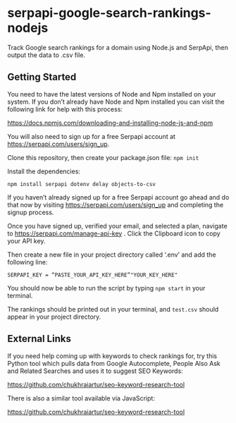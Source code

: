# serpapi-google-search-rankings-nodejs
Track Google search rankings for a domain using Node.js and SerpApi, then output the data to .csv file.

## Getting Started

You need to have the latest versions of Node and Npm installed on your system. If you don’t already have Node and Npm installed you can visit the following link for help with this process: 

https://docs.npmjs.com/downloading-and-installing-node-js-and-npm 

You will also need to sign up for a free Serpapi account at https://serpapi.com/users/sign_up.



Clone this repository, then create your package.json file: 
`npm init`



  
Install the dependencies:

`npm install serpapi dotenv delay objects-to-csv`


If you haven’t already signed up for a free Serpapi account go ahead and do that now by visiting https://serpapi.com/users/sign_up and completing the signup process.

Once you have signed up, verified your email, and selected a plan, navigate to https://serpapi.com/manage-api-key . Click the Clipboard icon to copy your API key. 

Then create a new file in your project directory called ‘.env’ and add the following line: 

`SERPAPI_KEY = “PASTE_YOUR_API_KEY_HERE”"YOUR_KEY_HERE"`

You should now be able to run the script by typing `npm start` in your terminal.

The rankings should be printed out in your terminal, and `test.csv` should appear in your project directory.

## External Links

If you need help coming up with keywords to check rankings for, try this Python tool which pulls data from Google Autocomplete, People Also Ask and Related Searches and uses it to suggest SEO Keywords:

https://github.com/chukhraiartur/seo-keyword-research-tool

There is also a similar tool available via JavaScript:

https://github.com/chukhraiartur/seo-keyword-research-tool

